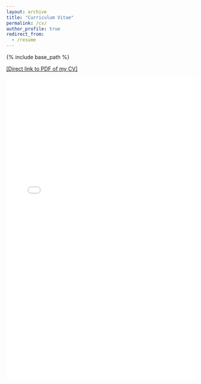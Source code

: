 ```yaml
---
layout: archive
title: "Curriculum Vitae"
permalink: /cv/
author_profile: true
redirect_from:
  - /resume
---
```


{% include base_path %}

[[Direct link to PDF of my CV]](https://hratliff.com/files/CV_Hunter_Ratliff.pdf)

<iframe src="/files/CV_Hunter_Ratliff.pdf" style="width: 100%;height: 800px;border: none;"></iframe>

<!-- <embed src="http://lindt8.github.io/files/CV_Hunter_Ratliff.pdf" width="650" height="1800" type='application/pdf'> -->
